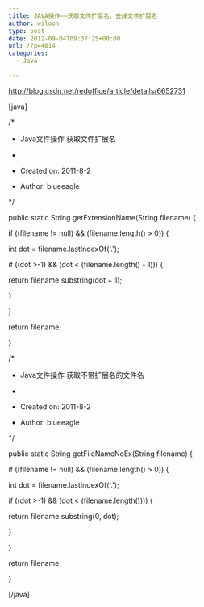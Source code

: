 ```yaml
---
title: JAVA操作——获取文件扩展名，去掉文件扩展名
author: wiloon
type: post
date: 2012-09-04T09:37:25+00:00
url: /?p=4014
categories:
  - Java

---
```

<a href="http://blog.csdn.net/redoffice/article/details/6652731">http://blog.csdn.net/redoffice/article/details/6652731</a>

[java]

/*

 * Java文件操作 获取文件扩展名

 *

 * Created on: 2011-8-2

 * Author: blueeagle

 */

 public static String getExtensionName(String filename) {

 if ((filename != null) && (filename.length() > 0)) {

 int dot = filename.lastIndexOf('.');

 if ((dot >-1) && (dot < (filename.length() - 1))) {

 return filename.substring(dot + 1);

 }

 }

 return filename;

 }

/*

 * Java文件操作 获取不带扩展名的文件名

 *

 * Created on: 2011-8-2

 * Author: blueeagle

 */

 public static String getFileNameNoEx(String filename) {

 if ((filename != null) && (filename.length() > 0)) {

 int dot = filename.lastIndexOf('.');

 if ((dot >-1) && (dot < (filename.length()))) {

 return filename.substring(0, dot);

 }

 }

 return filename;

 }


[/java]